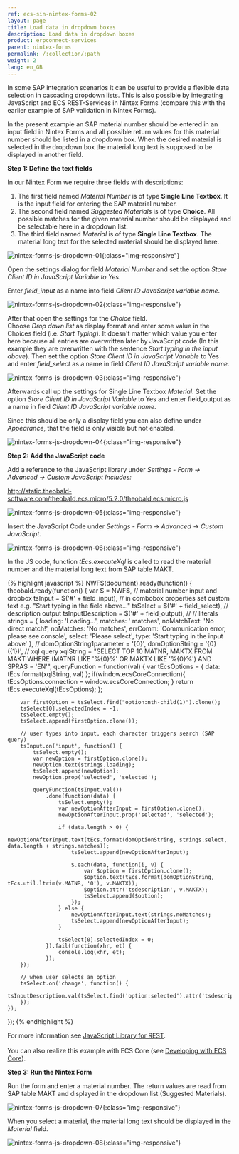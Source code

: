 ```yaml
---
ref: ecs-sin-nintex-forms-02
layout: page
title: Load data in dropdown boxes
description: Load data in dropdown boxes
product: erpconnect-services
parent: nintex-forms
permalink: /:collection/:path
weight: 2
lang: en_GB
---
```


In some SAP integration scenarios it can be useful to provide a flexible data selection in cascading dropdown lists. This is also possible by integrating JavaScript and ECS REST-Services in Nintex Forms (compare this with the earlier example of SAP validation in Nintex Forms). 

In the present example an SAP material number should be entered in an input field in Nintex Forms and all possible return values for this material number should be listed in a dropdown box. When the desired material is selected in the dropdown box the material long text is supposed to be displayed in another field.  

**Step 1: Define the text fields**

In our Nintex Form we require three fields with descriptions: 

1. The first field named *Material Number* is of type **Single Line Textbox**. It is the input field for entering the SAP material number.
2. The second field named *Suggested Materials* is of type **Choice**. All possible matches for the given material number should be displayed and be selectable here in a dropdown list. 
3. The third field named *Material* is of type **Single Line Textbox**. The material long text for the selected material should be displayed here.

![nintex-forms-js-dropdown-01](/img/content/nintex-forms-js-dropdown-01.jpg){:class="img-responsive"}

Open the settings dialog for field *Material Number* and set the option *Store Client ID in JavaScript Variable to Yes*.

Enter *field_input* as a name into field *Client ID JavaScript variable name*.

![nintex-forms-js-dropdown-02](/img/content/nintex-forms-js-dropdown-02.jpg){:class="img-responsive"}

After that open the settings for the *Choice* field.<br> 
Choose *Drop down list* as display format and enter some value in the Choices field (i.e. *Start Typing*). It doesn't matter which value you enter here because all entries are overwritten later by JavaScript code (In this example they are overwritten with the sentence *Start typing in the input above*). 
Then set the option *Store Client ID in JavaScript Variable* to Yes and enter *field_select* as a name in field *Client ID JavaScript variable name*.


![nintex-forms-js-dropdown-03](/img/content/nintex-forms-js-dropdown-03.jpg){:class="img-responsive"}

Afterwards call up the settings for Single Line Textbox *Material*. Set the option *Store Client ID in JavaScript Variable* to Yes and enter field_output as a name in field *Client ID JavaScript variable name*.   

Since this should be only a display field you can also define under *Appearance*, that the field is only visible but not enabled.  

![nintex-forms-js-dropdown-04](/img/content/nintex-forms-js-dropdown-04.jpg){:class="img-responsive"}

**Step 2: Add the JavaScript code**

Add a reference to the JavaScript library under *Settings - Form -> Advanced -> Custom JavaScript Includes:*

http://static.theobald-software.com/theobald.ecs.micro/5.2.0/theobald.ecs.micro.js

![nintex-forms-js-dropdown-05](/img/content/nintex-forms-js-dropdown-05.jpg){:class="img-responsive"}

Insert the JavaScript Code under *Settings - Form -> Advanced -> Custom JavaScript*.

![nintex-forms-js-dropdown-06](/img/content/nintex-forms-js-dropdown-06.jpg){:class="img-responsive"}

In the JS code, function *tEcs.executeXql* is called to read the material number and the material long text from SAP table MAKT.


{% highlight javascript %}
NWF$(document).ready(function() {
    theobald.ready(function() {
        var $ = NWF$,
            // material number input and dropbox
            tsInput = $('#' + field_input),
            // in combobox properties set custom text e.g. "Start typing in the field above..."
            tsSelect = $('#' + field_select),
            // description output
            tsInputDescription = $('#' + field_output),
            //
            // literals
            strings = {
                loading: 'Loading...',
                matches: ' matches',
                noMatchText: 'No direct match!',
                noMatches: 'No matches',
                errComm: 'Communication error, please see console',
                select: 'Please select',
                type: 'Start typing in the input above'
            },
            //
            domOptionString1parameter = '{0}',
            domOptionString = '{0} ({1})',
            // xql query
            xqlString = "SELECT TOP 10 MATNR, MAKTX FROM MAKT WHERE (MATNR LIKE '%{0}%' OR MAKTX LIKE '%{0}%') AND SPRAS = 'EN'",
            queryFunction = function(val) {
                var tEcsOptions = {
                    data: tEcs.format(xqlString, val)
                };
                if(window.ecsCoreConnection){
                    tEcsOptions.connection = window.ecsCoreConnection;
                }
                return tEcs.executeXql(tEcsOptions);
            };
 
        var firstOption = tsSelect.find("option:nth-child(1)").clone();
        tsSelect[0].selectedIndex = -1;
        tsSelect.empty();
        tsSelect.append(firstOption.clone());
 
        // user types into input, each character triggers search (SAP query)
        tsInput.on('input', function() {
            tsSelect.empty();
            var newOption = firstOption.clone();
            newOption.text(strings.loading);
            tsSelect.append(newOption);
            newOption.prop('selected', 'selected');
 
            queryFunction(tsInput.val())
                .done(function(data) {
                    tsSelect.empty();
                    var newOptionAfterInput = firstOption.clone();
                    newOptionAfterInput.prop('selected', 'selected');
 
                    if (data.length > 0) {
                      newOptionAfterInput.text(tEcs.format(domOptionString, strings.select, data.length + strings.matches));
                        tsSelect.append(newOptionAfterInput);
 
                        $.each(data, function(i, v) {
                            var $option = firstOption.clone();
                            $option.text(tEcs.format(domOptionString, tEcs.util.ltrim(v.MATNR, '0'), v.MAKTX));
                            $option.attr('tsdescription', v.MAKTX);
                            tsSelect.append($option);
                        });
                    } else {
                        newOptionAfterInput.text(strings.noMatches);
                        tsSelect.append(newOptionAfterInput);
                    }
 
                    tsSelect[0].selectedIndex = 0;
                }).fail(function(xhr, et) {
                    console.log(xhr, et);
                });
        });
 
        // when user selects an option
        tsSelect.on('change', function() {
            tsInputDescription.val(tsSelect.find('option:selected').attr('tsdescription'));
        });
    });
});
{% endhighlight %}

For more information see [JavaScript Library for REST](../../ecs/erpconnect-services-runtime/web-services/javascript-library).<br>  
You can also realize this example with ECS Core (see [Developing with ECS Core](../../ecs-core/ecs-core-developing)).

**Step 3: Run the Nintex Form**

Run the form and enter a material number. The return values are read from SAP table MAKT and displayed in the dropdown list (Suggested Materials).  

![nintex-forms-js-dropdown-07](/img/content/nintex-forms-js-dropdown-07.jpg){:class="img-responsive"}

When you select a material, the material long text should be displayed in the *Material* field. 

![nintex-forms-js-dropdown-08](/img/content/nintex-forms-js-dropdown-08.jpg){:class="img-responsive"}

